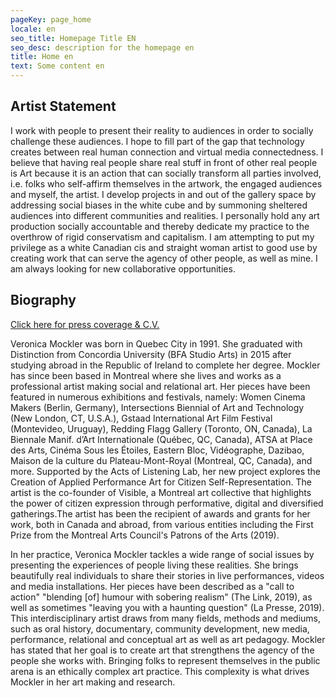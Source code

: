 ```yaml
---
pageKey: page_home
locale: en
seo_title: Homepage Title EN
seo_desc: description for the homepage en
title: Home en
text: Some content en
---
```

## **Artist Statement**

I work with people to present their reality to audiences in order to socially challenge these audiences. I hope to fill part of the gap that technology creates between real human connection and virtual media connectedness. I believe that having real people share real stuff in front of other real people is Art because it is an action that can socially transform all parties involved, i.e. folks who self-affirm themselves in the artwork, the engaged audiences and myself, the artist. I develop projects in and out of the gallery space by addressing social biases in the white cube and by summoning sheltered audiences into different communities and realities. I personally hold any art production socially accountable and thereby dedicate my practice to the overthrow of rigid conservatism and capitalism. I am attempting to put my privilege as a white Canadian cis and straight woman artist to good use by creating work that can serve the agency of other people, as well as mine. I am always looking for new collaborative opportunities.

## **Biography**

[Click here for press coverage & C.V.](https://drive.google.com/file/d/1gop6ynDq8-yPb1xaLPoQXrsLajhBvaWf/view?usp=sharing)

Veronica Mockler was born in Quebec City in 1991. She graduated with Distinction from Concordia University (BFA Studio Arts) in 2015 after studying abroad in the Republic of Ireland to complete her degree. Mockler has since been based in Montreal where she lives and works as a professional artist making social and relational art. Her pieces have been featured in numerous exhibitions and festivals, namely: Women Cinema Makers (Berlin, Germany), Intersections Biennial of Art and Technology (New London, CT, U.S.A.), Gstaad International Art Film Festival (Montevideo, Uruguay), Redding Flagg Gallery (Toronto, ON, Canada), La Biennale Manif. d’Art Internationale (Québec, QC, Canada), ATSA at Place des Arts, Cinéma Sous les Étoiles, Eastern Bloc, Vidéographe, Dazibao, Maison de la culture du Plateau-Mont-Royal (Montreal, QC, Canada), and more. Supported by the Acts of Listening Lab, her new project explores the Creation of Applied Performance Art for Citizen Self-Representation. The artist is the co-founder of Visible, a Montreal art collective that highlights the power of citizen expression through performative, digital and diversified gatherings.The artist has been the recipient of awards and grants for her work, both in Canada and abroad, from various entities including the First Prize from the Montreal Arts Council's Patrons of the Arts (2019).

In her practice, Veronica Mockler tackles a wide range of social issues by presenting the experiences of people living these realities. She brings beautifully real individuals to share their stories in live performances, videos and media installations. Her pieces have been described as a "call to action" "blending \[of] humour with sobering realism" (The Link, 2019), as well as sometimes "leaving you with a haunting question" (La Presse, 2019). This interdisciplinary artist draws from many fields, methods and mediums, such as oral history, documentary, community development, new media, performance, relational and conceptual art as well as art pedagogy. Mockler has stated that her goal is to create art that strengthens the agency of the people she works with. Bringing folks to represent themselves in the public arena is an ethically complex art practice. This complexity is what drives Mockler in her art making and research.
